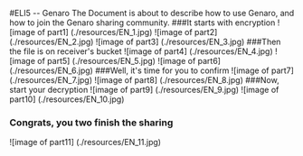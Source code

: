 #ELI5 -- Genaro
The Document is about to describe how to use Genaro, and how to join the Genaro sharing community.
###It starts with encryption
![image of part1]
(./resources/EN_1.jpg)
![image of part2]
(./resources/EN_2.jpg)
![image of part3]
(./resources/EN_3.jpg)
###Then the file is on receiver's bucket
![image of part4]
(./resources/EN_4.jpg)
![image of part5]
(./resources/EN_5.jpg)
![image of part6]
(./resources/EN_6.jpg)
###Well, it's time for you to confirm
![image of part7]
(./resources/EN_7.jpg)
![image of part8]
(./resources/EN_8.jpg)
###Now, start your decryption
![image of part9]
(./resources/EN_9.jpg)
![image of part10]
(./resources/EN_10.jpg)
### Congrats, you two finish the sharing
![image of part11]
(./resources/EN_11.jpg)